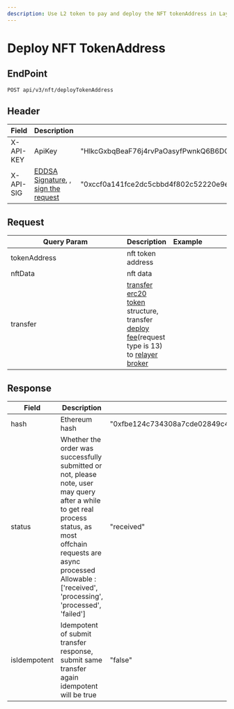 ```yaml
---
description: Use L2 token to pay and deploy the NFT tokenAddress in Layer 1
---
```


# Deploy NFT TokenAddress

## EndPoint

```
POST api/v3/nft/deployTokenAddress
```

## Header

<table><thead><tr><th>Field</th><th>Description</th><th>Example</th><th data-hidden>Type</th><th data-hidden>Required</th></tr></thead><tbody><tr><td>X-API-KEY</td><td>ApiKey</td><td>"HlkcGxbqBeaF76j4rvPaOasyfPwnkQ6B6DQ6THZWbvrAGxzEdulXQvOKLrRWZLnN"</td><td></td><td>Y</td></tr><tr><td>X-API-SIG</td><td><a href="../../../resources/signature/eddsa-signature/">EDDSA Signature</a>, ,<br><a href="../../../resources/request-signing/">sign the request</a></td><td>"0xccf0a141fce2dc5cbbd4f802c52220e9e2ce260e86704d6258603eb346eefe2d4a450005c362b223b2840d087f7065ea5eee0314531adf6a580fce64c25dca81c"</td><td></td><td>Y</td></tr></tbody></table>

## Request

<table><thead><tr><th width="251.00000000000003">Query Param</th><th>Description</th><th>Example</th><th data-hidden></th><th data-hidden></th><th data-hidden></th></tr></thead><tbody><tr><td>tokenAddress</td><td>nft token address</td><td></td><td></td><td></td><td></td></tr><tr><td>nftData</td><td>nft data</td><td></td><td></td><td></td><td></td></tr><tr><td>transfer</td><td><a href="../../../erc20-tokens/api-references/transfer/">transfer erc20 token</a> structure,<br>transfer <a href="../../../resources/fees/get-nft-offchain-fee/">deploy fee</a>(request type is 13)<br>to <a href="../get-availablebroker/">relayer broker</a></td><td></td><td></td><td></td><td></td></tr></tbody></table>

## Response

<table><thead><tr><th>Field</th><th>Description</th><th>Example</th><th data-hidden>Type</th><th data-hidden>Required</th></tr></thead><tbody><tr><td>hash</td><td>Ethereum hash</td><td>"0xfbe124c734308a7cde02849c41b5d3317d36d0af336dc1a88ed4fb6b2802a161"</td><td>string</td><td>Y</td></tr><tr><td>status</td><td>Whether the order was successfully submitted or not, please note, user may query after a while to get real process status, as most offchain requests are async processed<br>Allowable : ['received', 'processing', 'processed', 'failed']</td><td>"received"</td><td>string</td><td>Y</td></tr><tr><td>isIdempotent</td><td>Idempotent of submit transfer response, submit same transfer again idempotent will be true</td><td>"false"</td><td>boolean</td><td>Y</td></tr></tbody></table>

